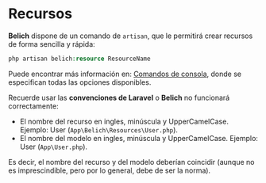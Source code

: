 # Recursos

**Belich** dispone de un comando de `artisan`, que le permitirá crear recursos de forma sencilla y rápida:

```php
php artisan belich:resource ResourceName
```

Puede encontrar más información en: [Comandos de consola](es/commands.md), donde se especifican todas las opciones disponibles.

Recuerde usar las **convenciones de Laravel** o **Belich** no funcionará correctamente: 

- El nombre del recurso en ingles, minúscula y UpperCamelCase. Ejemplo: User (`App\Belich\Resources\User.php`).
- El nombre del modelo en ingles, minúscula y UpperCamelCase. Ejemplo: User (`App\User.php`).

Es decir, el nombre del recurso y del modelo deberían coincidir (aunque no es imprescindible, pero por lo general, debe de ser la norma).
